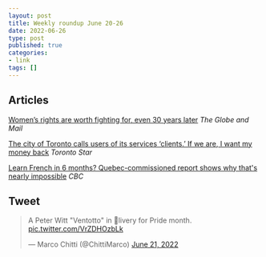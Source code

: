 ```yaml
---
layout: post
title: Weekly roundup June 20-26
date: 2022-06-26
type: post
published: true
categories:
- link
tags: []
---
```


## Articles

[Women’s rights are worth fighting for, even 30 years later](https://www.theglobeandmail.com/opinion/article-womens-rights-are-worth-fighting-for-even-30-years-later/ "Women’s rights are worth fighting for, even 30 years later. By Elizabeth Renzetti") *The Globe and Mail*

[The city of Toronto calls users of its services ‘clients.’ If we are, I want my money back](https://www.thestar.com/opinion/contributors/2022/06/12/the-city-of-toronto-calls-users-of-its-services-clients-if-we-are-i-want-my-money-back.html "The city of Toronto calls users of its services ‘clients.’ If we are, I want my money back. By Shawn Micallef") *Toronto Star*

[Learn French in 6 months? Quebec-commissioned report shows why that's nearly impossible](https://www.cbc.ca/news/canada/montreal/quebec-french-language-1.6483297 "Learn French in 6 months? Quebec-commissioned report shows why that's nearly impossible. By Benjamin Shingler") *CBC*

## Tweet

<blockquote class="twitter-tweet" data-dnt="true"><p lang="en" dir="ltr">A Peter Witt &quot;Ventotto&quot; in 🌈livery for Pride month. <a href="https://t.co/VrZDHOzbLk">pic.twitter.com/VrZDHOzbLk</a></p>&mdash; Marco Chitti (@ChittiMarco) <a href="https://twitter.com/ChittiMarco/status/1539237312063733760?ref_src=twsrc%5Etfw">June 21, 2022</a></blockquote> <script async src="https://platform.twitter.com/widgets.js" charset="utf-8"></script>

